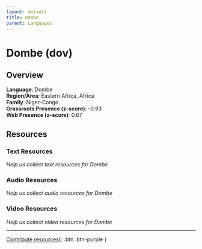 ```yaml
---
layout: default
title: Dombe
parent: Languages
---
```


# Dombe (dov)

## Overview

**Language**: Dombe  
**Region/Area**: Eastern Africa, Africa  
**Family**: Niger-Congo  
**Grassroots Presence (z-score)**: -0.93  
**Web Presence (z-score)**: 0.67  

## Resources

### Text Resources
*Help us collect text resources for Dombe*

### Audio Resources
*Help us collect audio resources for Dombe*

### Video Resources
*Help us collect video resources for Dombe*

---

[Contribute resources](https://forms.office.com/e/1SfLJx3u1r){: .btn .btn-purple }
